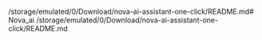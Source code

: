 /storage/emulated/0/Download/nova-ai-assistant-one-click/README.md# Nova_ai
/storage/emulated/0/Download/nova-ai-assistant-one-click/README.md

